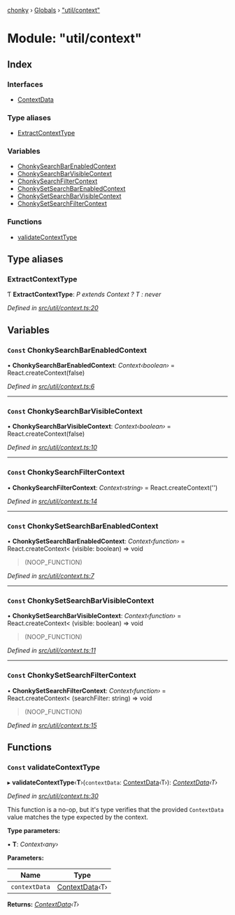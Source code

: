 [chonky](../README.md) › [Globals](../globals.md) › ["util/context"](_util_context_.md)

# Module: "util/context"

## Index

### Interfaces

* [ContextData](../interfaces/_util_context_.contextdata.md)

### Type aliases

* [ExtractContextType](_util_context_.md#extractcontexttype)

### Variables

* [ChonkySearchBarEnabledContext](_util_context_.md#const-chonkysearchbarenabledcontext)
* [ChonkySearchBarVisibleContext](_util_context_.md#const-chonkysearchbarvisiblecontext)
* [ChonkySearchFilterContext](_util_context_.md#const-chonkysearchfiltercontext)
* [ChonkySetSearchBarEnabledContext](_util_context_.md#const-chonkysetsearchbarenabledcontext)
* [ChonkySetSearchBarVisibleContext](_util_context_.md#const-chonkysetsearchbarvisiblecontext)
* [ChonkySetSearchFilterContext](_util_context_.md#const-chonkysetsearchfiltercontext)

### Functions

* [validateContextType](_util_context_.md#const-validatecontexttype)

## Type aliases

###  ExtractContextType

Ƭ **ExtractContextType**: *P extends Context<infer T> ? T : never*

*Defined in [src/util/context.ts:20](https://github.com/TimboKZ/Chonky/blob/603fef8/src/util/context.ts#L20)*

## Variables

### `Const` ChonkySearchBarEnabledContext

• **ChonkySearchBarEnabledContext**: *Context‹boolean›* = React.createContext<boolean>(false)

*Defined in [src/util/context.ts:6](https://github.com/TimboKZ/Chonky/blob/603fef8/src/util/context.ts#L6)*

___

### `Const` ChonkySearchBarVisibleContext

• **ChonkySearchBarVisibleContext**: *Context‹boolean›* = React.createContext<boolean>(false)

*Defined in [src/util/context.ts:10](https://github.com/TimboKZ/Chonky/blob/603fef8/src/util/context.ts#L10)*

___

### `Const` ChonkySearchFilterContext

• **ChonkySearchFilterContext**: *Context‹string›* = React.createContext<string>('')

*Defined in [src/util/context.ts:14](https://github.com/TimboKZ/Chonky/blob/603fef8/src/util/context.ts#L14)*

___

### `Const` ChonkySetSearchBarEnabledContext

• **ChonkySetSearchBarEnabledContext**: *Context‹function›* = React.createContext<
    (visible: boolean) => void
>(NOOP_FUNCTION)

*Defined in [src/util/context.ts:7](https://github.com/TimboKZ/Chonky/blob/603fef8/src/util/context.ts#L7)*

___

### `Const` ChonkySetSearchBarVisibleContext

• **ChonkySetSearchBarVisibleContext**: *Context‹function›* = React.createContext<
    (visible: boolean) => void
>(NOOP_FUNCTION)

*Defined in [src/util/context.ts:11](https://github.com/TimboKZ/Chonky/blob/603fef8/src/util/context.ts#L11)*

___

### `Const` ChonkySetSearchFilterContext

• **ChonkySetSearchFilterContext**: *Context‹function›* = React.createContext<
    (searchFilter: string) => void
>(NOOP_FUNCTION)

*Defined in [src/util/context.ts:15](https://github.com/TimboKZ/Chonky/blob/603fef8/src/util/context.ts#L15)*

## Functions

### `Const` validateContextType

▸ **validateContextType**‹**T**›(`contextData`: [ContextData](../interfaces/_util_context_.contextdata.md)‹T›): *[ContextData](../interfaces/_util_context_.contextdata.md)‹T›*

*Defined in [src/util/context.ts:30](https://github.com/TimboKZ/Chonky/blob/603fef8/src/util/context.ts#L30)*

This function is a no-op, but it's type verifies that the provided `ContextData`
value matches the type expected by the context.

**Type parameters:**

▪ **T**: *Context‹any›*

**Parameters:**

Name | Type |
------ | ------ |
`contextData` | [ContextData](../interfaces/_util_context_.contextdata.md)‹T› |

**Returns:** *[ContextData](../interfaces/_util_context_.contextdata.md)‹T›*
